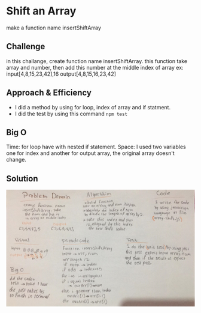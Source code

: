 # Shift an Array
make a function name insertShiftArray

## Challenge
in this challange, create function name insertShiftArray. this function take array and number, then add this number at the middle index of array ex: input[4,8,15,23,42],16 output[4,8,15,16,23,42]

## Approach & Efficiency
- I did a method by using for loop, index of array and if statment.
- I did the test by using this command `npm test`

## Big O
Time: for loop have with nested if statement. Space: I used two variables one for index and another for output array, the original array doesn't change. 

## Solution
![shift whiteboard](../../assets/shift.jpg)